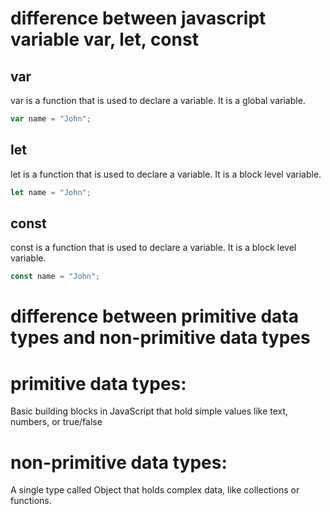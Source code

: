 # difference between javascript variable var, let, const

## var

var is a function that is used to declare a variable. It is a global variable.

```javascript
var name = "John";
```

## let

let is a function that is used to declare a variable. It is a block level variable.

```javascript
let name = "John";
```

## const

const is a function that is used to declare a variable. It is a block level variable.

```javascript
const name = "John";
```

# difference between primitive data types and non-primitive data types

# primitive data types:

Basic building blocks in JavaScript that hold simple values like text, numbers, or true/false

# non-primitive data types:

A single type called Object that holds complex data, like collections or functions.
